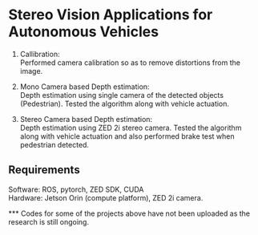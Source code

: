 # Stereo Vision Applications for Autonomous Vehicles

1. Callibration:  
Performed camera calibration so as to remove distortions from the image.

2. Mono Camera based Depth estimation:  
Depth estimation using single camera of the detected objects (Pedestrian). Tested the algorithm along with vehicle actuation. 

3. Stereo Camera based Depth estimation:  
Depth estimation using ZED 2i stereo camera. Tested the algorithm along with vehicle actuation and also performed brake test when pedestrian detected.

## Requirements

Software: ROS, pytorch, ZED SDK, CUDA  
Hardware: Jetson Orin (compute platform), ZED 2i camera.


*** Codes for some of the projects above have not been uploaded as the research is still ongoing.
